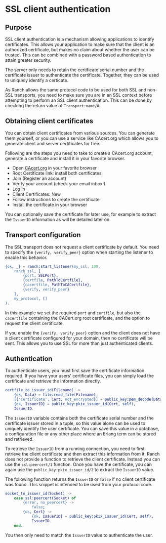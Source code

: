 SSL client authentication
=========================

Purpose
-------

SSL client authentication is a mechanism allowing applications to
identify certificates. This allows your application to make sure that
the client is an authorized certificate, but makes no claim about
whether the user can be trusted. This can be combined with a password
based authentication to attain greater security.

The server only needs to retain the certificate serial number and
the certificate issuer to authenticate the certificate. Together,
they can be used to uniquely identify a certicate.

As Ranch allows the same protocol code to be used for both SSL and
non-SSL transports, you need to make sure you are in an SSL context
before attempting to perform an SSL client authentication. This
can be done by checking the return value of `Transport:name/0`.

Obtaining client certificates
-----------------------------

You can obtain client certificates from various sources. You can
generate them yourself, or you can use a service like CAcert.org
which allows you to generate client and server certificates for
free.

Following are the steps you need to take to create a CAcert.org
account, generate a certificate and install it in your favorite
browser.

 *  Open [CAcert.org](http://www.cacert.org) in your favorite browser
 *  Root Certificate link: install both certificates
 *  Join (Register an account)
 *  Verify your account (check your email inbox!)
 *  Log in
 *  Client Certificates: New
 *  Follow instructions to create the certificate
 *  Install the certificate in your browser

You can optionally save the certificate for later use, for example
to extract the `IssuerID` information as will be detailed later on.

Transport configuration
-----------------------

The SSL transport does not request a client certificate by default.
You need to specify the `{verify, verify_peer}` option when starting
the listener to enable this behavior.

``` erlang
{ok, _} = ranch:start_listener(my_ssl, 100,
	ranch_ssl, [
		{port, SSLPort},
		{certfile, PathToCertfile},
		{cacertfile, PathToCACertfile},
		{verify, verify_peer}
	],
	my_protocol, []
).
```

In this example we set the required `port` and `certfile`, but also
the `cacertfile` containing the CACert.org root certificate, and
the option to request the client certificate.

If you enable the `{verify, verify_peer}` option and the client does
not have a client certificate configured for your domain, then no
certificate will be sent. This allows you to use SSL for more than
just authenticated clients.

Authentication
--------------

To authenticate users, you must first save the certificate information
required. If you have your users' certificate files, you can simply
load the certificate and retrieve the information directly.

``` erlang
certfile_to_issuer_id(Filename) ->
	{ok, Data} = file:read_file(Filename),
	[{'Certificate', Cert, not_encrypted}] = public_key:pem_decode(Data),
	{ok, IssuerID} = public_key:pkix_issuer_id(Cert, self),
	IssuerID.
```

The `IssuerID` variable contains both the certificate serial number
and the certificate issuer stored in a tuple, so this value alone can
be used to uniquely identify the user certificate. You can save this
value in a database, a configuration file or any other place where an
Erlang term can be stored and retrieved.

To retrieve the `IssuerID` from a running connection, you need to first
retrieve the client certificate and then extract this information from
it. Ranch does not provide a function to retrieve the client certificate.
Instead you can use the `ssl:peercert/1` function. Once you have the
certificate, you can again use the `public_key:pkix_issuer_id/2` to
extract the `IssuerID` value.

The following function returns the `IssuerID` or `false` if no client
certificate was found. This snippet is intended to be used from your
protocol code.

``` erlang
socket_to_issuer_id(Socket) ->
	case ssl:peercert(Socket) of
		{error, no_peercert} ->
			false;
		{ok, Cert} ->
			{ok, IssuerID} = public_key:pkix_issuer_id(Cert, self),
			IssuerID
	end.
```

You then only need to match the `IssuerID` value to authenticate the
user.
